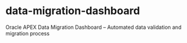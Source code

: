 # data-migration-dashboard
Oracle APEX Data Migration Dashboard – Automated data validation and migration process
